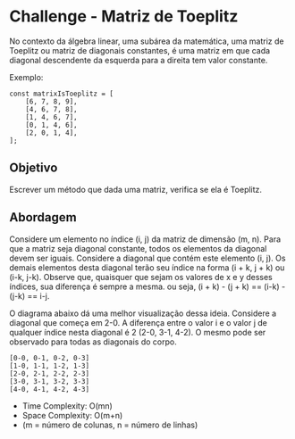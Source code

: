 # Challenge - Matriz de Toeplitz

No contexto da álgebra linear, uma subárea da matemática, uma matriz de Toeplitz ou matriz de diagonais constantes, 
é uma matriz em que cada diagonal descendente da esquerda para a direita tem valor constante. 

Exemplo:
```
const matrixIsToeplitz = [
    [6, 7, 8, 9],
    [4, 6, 7, 8],
    [1, 4, 6, 7],
    [0, 1, 4, 6],
    [2, 0, 1, 4],
];
```

## Objetivo
Escrever um método que dada uma matriz, verifica se ela é Toeplitz.

## Abordagem

Considere um elemento no índice (i, j) da matriz de dimensão (m, n). Para que a matriz seja diagonal constante, todos os elementos da diagonal devem ser iguais. Considere a diagonal que contém este elemento (i, j). Os demais elementos desta diagonal terão seu índice na forma (i + k, j + k) ou (i-k, j-k). Observe que, quaisquer que sejam os valores de x e y desses índices, sua diferença é sempre a mesma. ou seja, (i + k) - (j + k) == (i-k) - (j-k) == i-j.

O diagrama abaixo dá uma melhor visualização dessa ideia. Considere a diagonal que começa em 2-0. A diferença entre o valor i e o valor j de qualquer índice nesta diagonal é 2 (2-0, 3-1, 4-2). O mesmo pode ser observado para todas as diagonais do corpo.

```
[0-0, 0-1, 0-2, 0-3]
[1-0, 1-1, 1-2, 1-3]
[2-0, 2-1, 2-2, 2-3]
[3-0, 3-1, 3-2, 3-3]
[4-0, 4-1, 4-2, 4-3]
```


- Time Complexity: O(mn)
- Space Complexity: O(m+n)
- (m = número de colunas, n = número de linhas)